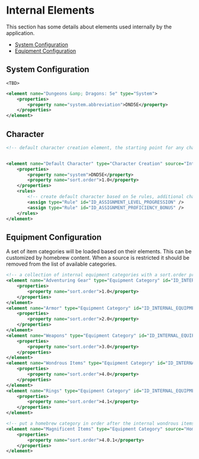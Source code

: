 # Internal Elements

This section has some details about elements used internally by the application.

- [System Configuration](#system-configuration)
- [Equipment Configuration](#equipment-configuration)

## System Configuration

`<TBD>`

```xml
<element name="Dungeons &amp; Dragons: 5e" type="System">
    <properties>
        <property name="system.abbreviation">DND5E</property>
    </properties>
</element>
```

## Character


```xml
<!-- default character creation element, the starting point for any character, can be customized for different campaign settings etc -->


<element name="Default Character" type="Character Creation" source="Internal">    
    <properties>
        <property name="system">DND5E</property>
        <property name="sort.order">1.0</property>
    </properties>
    <rules>
        <!-- create default character based on 5e rules, additional changes can be done through character options -->
        <assign type="Rule" id="ID_ASSIGNMENT_LEVEL_PROGRESSION" />
        <assign type="Rule" id="ID_ASSIGNMENT_PROFICIENCY_BONUS" />
    </rules>
</element>
```

## Equipment Configuration

A set of item categories will be loaded based on their elements. This can be customized by homebrew content. When a source is restricted it should be removed from the list of available categories.

```xml
<!-- a collection of internal equipment categories with a sort.order property -->
<element name="Adventuring Gear" type="Equipment Category" id="ID_INTERNAL_EQUIPMENT_CATEGORY_1">
    <properties>
        <property name="sort.order">1.0</property>
    </properties>
</element>
<element name="Armor" type="Equipment Category" id="ID_INTERNAL_EQUIPMENT_CATEGORY_2">
    <properties>
        <property name="sort.order">2.0</property>
    </properties>
</element>
<element name="Weapons" type="Equipment Category" id="ID_INTERNAL_EQUIPMENT_CATEGORY_3">
    <properties>
        <property name="sort.order">3.0</property>
    </properties>
</element>
<element name="Wondrous Items" type="Equipment Category" id="ID_INTERNAL_EQUIPMENT_CATEGORY_4">
    <properties>
        <property name="sort.order">4.0</property>
    </properties>
</element>
<element name="Rings" type="Equipment Category" id="ID_INTERNAL_EQUIPMENT_CATEGORY_41">
    <properties>
        <property name="sort.order">4.1</property>
    </properties>
</element>
```

```xml
<!-- put a homebrew category in order after the internal wondrous items category -->
<element name="Magnificent Items" type="Equipment Category" source="Homebrew Source" id="ID_HOMEBREW_EQUIPMENT_CATEGORY_401">
    <properties>
        <property name="sort.order">4.0.1</property>
    </properties>
</element>
```

